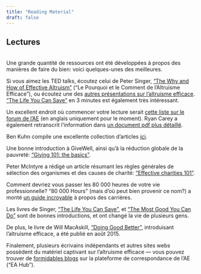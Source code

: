 ```yaml
---
title: "Reading Material"
draft: false
---
```


## Lectures
<br> 
Une grande quantité de ressources ont été développées à propos des manières de faire du bien: voici quelques-unes des meilleures.

Si vous aimez les TED talks, écoutez celui de Peter Singer, [“The Why and How of Effective Altruism”](https://www.youtube.com/watch?v=Diuv3XZQXyc) (“Le Pourquoi et le Comment de l’Altruisme Efficace”), ou écoutez une des [autres présentations sur l’altruisme efficace](http://effective-altruism.wikia.com/wiki/List_of_EA_Presentations). [“The Life You Can Save”](https://www.youtube.com/watch?v=onsIdBanynY) en 3 minutes est également très intéressant.

Un excellent endroit où commencer votre lecture serait [cette liste sur le forum de l’AE](http://www.effective-altruism.com/ea/6x/introduction_to_effective_altruism/) (en anglais uniquement pour le moment). Ryan Carey a également retranscrit l’information dans [un document pdf plus détaillé](http://www.careyryan.com/files/EA_Handbook.pdf).

Ben Kuhn compile une excellente collection d’articles [ici](http://www.benkuhn.net/ea-reading).

Une bonne introduction à GiveWell, ainsi qu’à la réduction globale de la pauvreté: [“Giving 101: the basics”](http://www.givewell.org/giving101).

Peter McIntyre a rédigé un article résumant les règles générales de sélection des organismes et des causes de charité: [“Effective charities 101”](http://mcntyr.com/effective-charities-101/).

Comment devriez vous passer les 80 000 heures de votre vie professionnelle? “80 000 Hours” (mais d’où peut bien provenir ce nom?) a monté [un guide incroyable](https://80000hours.org/career-guide/) à propos des carrières. 

Les livres de Singer, [“The Life You Can Save”](https://www.amazon.ca/Life-You-Can-Save-Poverty/dp/0812981561/), et [“The Most Good You Can Do”](https://www.amazon.ca/Most-Good-You-Can-Effective/dp/0300180276/) sont de bonnes introductions, et ont changé la vie de plusieurs gens.

De plus, le livre de Will MacAskill, [“Doing Good Better”](https://www.amazon.ca/Doing-Good-Better-Effective-Difference/dp/1592409105/), introduisant l’altruisme efficace, a été publié en août 2015.

Finalement, plusieurs écrivains indépendants et autres sites webs possèdent du matériel captivant sur l’altruisme efficace — vous pouvez trouver de [formidables blogs](https://eahub.org/links#blogs) sur la plateforme de correspondance de l’AE (“EA Hub”).
